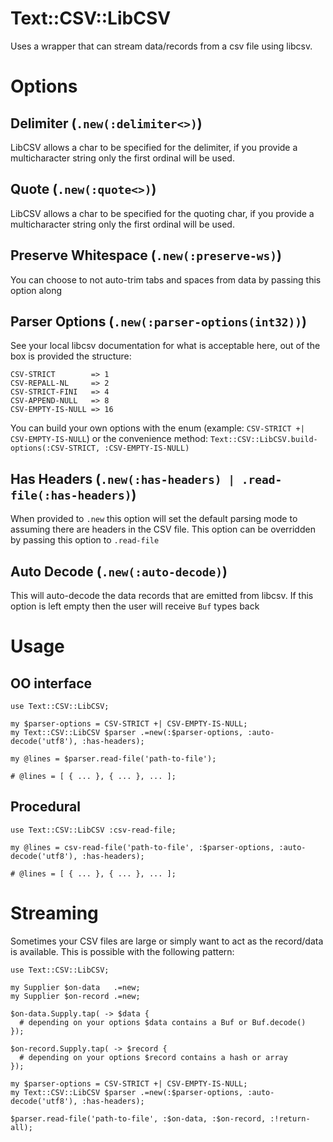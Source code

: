 # Text::CSV::LibCSV

Uses a wrapper that can stream data/records from a csv file using libcsv.

# Options

## Delimiter (`.new(:delimiter<>)`)

LibCSV allows a char to be specified for the delimiter, if you provide a multicharacter string only the first ordinal will be used.

## Quote (`.new(:quote<>)`)

LibCSV allows a char to be specified for the quoting char, if you provide a multicharacter string only the first ordinal will be used.

## Preserve Whitespace (`.new(:preserve-ws)`)

You can choose to not auto-trim tabs and spaces from data by passing this option along

## Parser Options (`.new(:parser-options(int32))`)

See your local libcsv documentation for what is acceptable here, out of the box is provided the structure:

```
CSV-STRICT        => 1
CSV-REPALL-NL     => 2
CSV-STRICT-FINI   => 4
CSV-APPEND-NULL   => 8
CSV-EMPTY-IS-NULL => 16
```

You can build your own options with the enum (example: `CSV-STRICT +| CSV-EMPTY-IS-NULL`) or the convenience method: `Text::CSV::LibCSV.build-options(:CSV-STRICT, :CSV-EMPTY-IS-NULL)`

## Has Headers (`.new(:has-headers) | .read-file(:has-headers)`)

When provided to `.new` this option will set the default parsing mode to assuming there are headers in the CSV file.  This option can be overridden by passing this option to `.read-file`

## Auto Decode (`.new(:auto-decode)`)

This will auto-decode the data records that are emitted from libcsv.  If this option is left empty then the user will receive `Buf` types back

# Usage


## OO interface

```perl6
use Text::CSV::LibCSV;

my $parser-options = CSV-STRICT +| CSV-EMPTY-IS-NULL;
my Text::CSV::LibCSV $parser .=new(:$parser-options, :auto-decode('utf8'), :has-headers);

my @lines = $parser.read-file('path-to-file');

# @lines = [ { ... }, { ... }, ... ];
```

## Procedural

```perl6
use Text::CSV::LibCSV :csv-read-file;

my @lines = csv-read-file('path-to-file', :$parser-options, :auto-decode('utf8'), :has-headers);

# @lines = [ { ... }, { ... }, ... ];

```

# Streaming

Sometimes your CSV files are large or simply want to act as the record/data is available.  This is possible with the following pattern:

```perl6
use Text::CSV::LibCSV;

my Supplier $on-data   .=new;
my Supplier $on-record .=new;

$on-data.Supply.tap( -> $data {
  # depending on your options $data contains a Buf or Buf.decode()
});

$on-record.Supply.tap( -> $record {
  # depending on your options $record contains a hash or array
});

my $parser-options = CSV-STRICT +| CSV-EMPTY-IS-NULL;
my Text::CSV::LibCSV $parser .=new(:$parser-options, :auto-decode('utf8'), :has-headers);

$parser.read-file('path-to-file', :$on-data, :$on-record, :!return-all);
```
